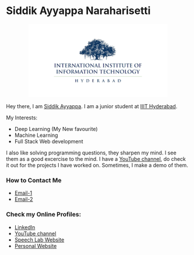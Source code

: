# Siddik Ayyappa Naraharisetti

<p align="center">
<img src="https://github.com/siddik11803-IIITH/siddik11803-IIITH/blob/main/IIITH_logo.png?raw=true" alt="drawing" height="200"/>
</p>


Hey there, I am <a href="http://www.siddik.social" target="_blank">Siddik Ayyappa</a>. I am a junior student at <a href="https://www.iiit.ac.in" target="_blank">IIIT Hyderabad</a>.

My Interests:
- Deep Learning (My New favourite)
- Machine Learning
- Full Stack Web development

I also like solving programming questions, they sharpen my mind. I see them as a good excercise to the mind. I have a <a href="https://www.youtube.com/channel/UC60H_ZGy1DDqJUeO0f10HHA" target="_blank">YouTube channel</a>, do check it out for the projects I have worked on. Sometimes, I make a demo of them. 

### How to Contact Me
- <a href="mailto:siddik.naraharisetti@students.iiit.ac.in" target="_blank">Email-1</a>
- <a href="mailto:siddikayyappa1183@gmail.com" target="_blank">Email-2</a>
   
### Check my Online Profiles:
- <a href="http://linkedin.com/in/siddik-ayyappa/" target="_blank">LinkedIn</a>
- <a href="https://www.youtube.com/channel/UC60H_ZGy1DDqJUeO0f10HHA" target="_blank">YouTube channel</a>
- <a href="http://speech.iiit.ac.in/SLFI/index.html" target="_blank">Speech Lab Website</a>
- <a href="http://sites.google.com/view/siddikayyappa/" target="_blank">Personal Website</a>